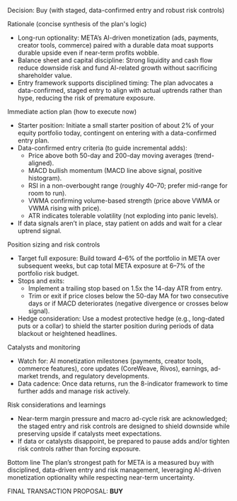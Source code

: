 Decision: Buy (with staged, data-confirmed entry and robust risk controls)

Rationale (concise synthesis of the plan's logic)
- Long-run optionality: META’s AI-driven monetization (ads, payments, creator tools, commerce) paired with a durable data moat supports durable upside even if near-term profits wobble.
- Balance sheet and capital discipline: Strong liquidity and cash flow reduce downside risk and fund AI-related growth without sacrificing shareholder value.
- Entry framework supports disciplined timing: The plan advocates a data-confirmed, staged entry to align with actual uptrends rather than hype, reducing the risk of premature exposure.

Immediate action plan (how to execute now)
- Starter position: Initiate a small starter position of about 2% of your equity portfolio today, contingent on entering with a data-confirmed entry plan.
- Data-confirmed entry criteria (to guide incremental adds):
  - Price above both 50-day and 200-day moving averages (trend-aligned).
  - MACD bullish momentum (MACD line above signal, positive histogram).
  - RSI in a non-overbought range (roughly 40–70; prefer mid-range for room to run).
  - VWMA confirming volume-based strength (price above VWMA or VWMA rising with price).
  - ATR indicates tolerable volatility (not exploding into panic levels).
- If data signals aren’t in place, stay patient on adds and wait for a clear uptrend signal.

Position sizing and risk controls
- Target full exposure: Build toward 4–6% of the portfolio in META over subsequent weeks, but cap total META exposure at 6–7% of the portfolio risk budget.
- Stops and exits:
  - Implement a trailing stop based on 1.5x the 14-day ATR from entry.
  - Trim or exit if price closes below the 50-day MA for two consecutive days or if MACD deteriorates (negative divergence or crosses below signal).
- Hedge consideration: Use a modest protective hedge (e.g., long-dated puts or a collar) to shield the starter position during periods of data blackout or heightened headlines.

Catalysts and monitoring
- Watch for: AI monetization milestones (payments, creator tools, commerce features), core updates (CoreWeave, Rivos), earnings, ad-market trends, and regulatory developments.
- Data cadence: Once data returns, run the 8-indicator framework to time further adds and manage risk actively.

Risk considerations and learnings
- Near-term margin pressure and macro ad-cycle risk are acknowledged; the staged entry and risk controls are designed to shield downside while preserving upside if catalysts meet expectations.
- If data or catalysts disappoint, be prepared to pause adds and/or tighten risk controls rather than forcing exposure.

Bottom line
The plan’s strongest path for META is a measured buy with disciplined, data-driven entry and risk management, leveraging AI-driven monetization optionality while respecting near-term uncertainty.

FINAL TRANSACTION PROPOSAL: **BUY**